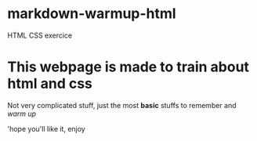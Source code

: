 # markdown-warmup-html
HTML CSS exercice

This webpage is made to train about html and css
================================================


Not very complicated stuff, just the most __basic__ stuffs to remember and *warm up*

'hope you'll like it, enjoy
